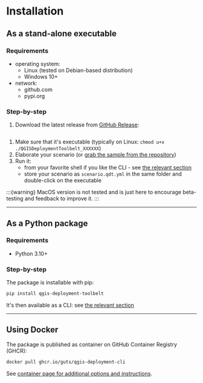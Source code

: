 # Installation

## As a stand-alone executable

### Requirements

- operating system:
    - Linux (tested on Debian-based distribution)
    - Windows 10+
- network:
    - github.com
    - pypi.org

### Step-by-step

1. Download the latest release from [GitHub Release](https://github.com/qgis-deployment/qgis-deployment-toolbelt-cli/releases/latest):

  ```{include} download_section.md
  ```

1. Make sure that it's executable (typically on Linux: `chmod u+x ./QGISDeploymentToolbelt_XXXXXX`)
1. Elaborate your scenario (or [grab the sample from the repository](https://github.com/qgis-deployment/qgis-deployment-toolbelt-cli/blob/main/scenario.qdt.yml))
1. Run it:
    - from your favorite shell if you like the CLI - see [the relevant section](./cli.md)
    - store your scenario as `scenario.qdt.yml` in the same folder and double-click on the executable

:::{warning}
MacOS version is not tested and is just here to encourage beta-testing and feedback to improve it.
:::

----

## As a Python package

### Requirements

- Python 3.10+

### Step-by-step

The package is installable with pip:

```sh
pip install qgis-deployment-toolbelt
```

It's then available as a CLI: see [the relevant section](./cli.md)

----

## Using Docker

The package is published as container on GitHub Container Registry (GHCR):

```sh
docker pull ghcr.io/guts/qgis-deployment-cli
```

See [container page for additional options and instructions](https://github.com/qgis-deployment/qgis-deployment-toolbelt-cli/pkgs/container/qgis-deployment-cli).
